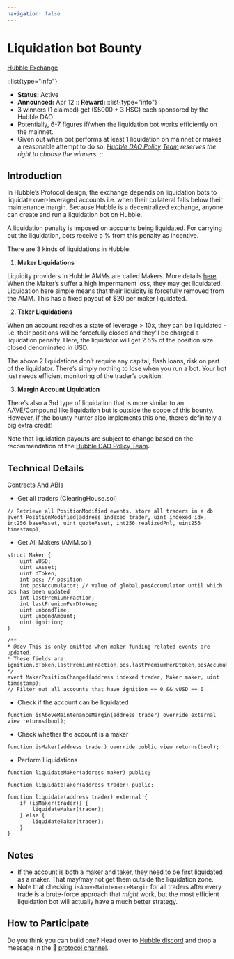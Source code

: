 ```yaml
---
navigation: false
---
```


# Liquidation bot Bounty

[Hubble Exchange](https://hubble.exchange/)

::list{type="info"}
- **Status:** Active
- **Announced:** Apr 12
::
**Reward:**
::list{type="info"}
- 3 winners (1 claimed) get ($5000 + 3 HSC) each sponsored by the Hubble DAO
- Potentially, 6-7 figures if/when the liquidation bot works efficiently on the mainnet.
- Given out when bot performs at least 1 liquidation on mainnet or makes a reasonable attempt to do so. *[Hubble DAO Policy](https://snapshot.org/#/hubbleexchange.eth/proposal/Qmf1KWyUD167p3BWEAJY8NGWAgdXrfreS77w9Q5QzsYbBL) [Team](https://www.notion.so/Liquidation-bot-Bounty-7c8caca87b50443d9d2d237ae0840d41) reserves the right to choose the winners.*
::

## Introduction

In Hubble’s Protocol design, the exchange depends on liquidation bots to liquidate over-leveraged accounts i.e. when their collateral falls below their maintenance margin. Because Hubble is a decentralized exchange, anyone can create and run a liquidation bot on Hubble.

A liquidation penalty is imposed on accounts being liquidated. For carrying out the liquidation, bots receive a % from this penalty as incentive.

There are 3 kinds of liquidations in Hubble:

1. **Maker Liquidations**

Liquidity providers in Hubble AMMs are called Makers. More details [here](https://medium.com/hubbleexchange/makers-in-hubble-vamm-c2dbae445ed9). When the Maker’s suffer a high impermanent loss, they may get liquidated. Liquidation here simple means that their liquidity is forcefully removed from the AMM. This has a fixed payout of $20 per maker liquidated.

2. **Taker Liquidations**

When an account reaches a state of leverage > 10x, they can be liquidated - i.e. their positions will be forcefully closed and they’ll be charged a liquidation penalty. Here, the liquidator will get 2.5% of the position size closed denominated in USD.

The above 2 liquidations don’t require any capital, flash loans, risk on part of the liquidator. There’s simply nothing to lose when you run a bot. Your bot just needs efficient monitoring of the trader’s position.

3. **Margin Account Liquidation**

There’s also a 3rd type of liquidation that is more similar to an AAVE/Compound like liquidation but is outside the scope of this bounty. However, if the bounty hunter also implements this one, there’s definitely a big extra credit!

Note that liquidation payouts are subject to change based on the recommendation of the [Hubble DAO Policy Team](https://snapshot.org/#/hubbleexchange.eth/proposal/Qmf1KWyUD167p3BWEAJY8NGWAgdXrfreS77w9Q5QzsYbBL)****.****

## Technical Details

[Contracts And ABIs](/docs/technical-docs/contracts-and-abis)

- Get all traders (ClearingHouse.sol)

```solidity
// Retrieve all PositionModified events, store all traders in a db
event PositionModified(address indexed trader, uint indexed idx, int256 baseAsset, uint quoteAsset, int256 realizedPnl, uint256 timestamp);
```

- Get All Makers (AMM.sol)

```solidity
struct Maker {
    uint vUSD;
    uint vAsset;
    uint dToken;
    int pos; // position
    int posAccumulator; // value of global.posAccumulator until which pos has been updated
    int lastPremiumFraction;
    int lastPremiumPerDtoken;
    uint unbondTime;
    uint unbondAmount;
    uint ignition;
}

/**
* @dev This is only emitted when maker funding related events are updated.
* These fields are: ignition,dToken,lastPremiumFraction,pos,lastPremiumPerDtoken,posAccumulator
*/
event MakerPositionChanged(address indexed trader, Maker maker, uint timestamp);
// Filter out all accounts that have ignition == 0 && vUSD == 0
```

- Check if the account can be liquidated

```solidity
function isAboveMaintenanceMargin(address trader) override external view returns(bool); 
```

- Check whether the account is a maker

```solidity
function isMaker(address trader) override public view returns(bool);
```

- Perform Liquidations

```solidity
function liquidateMaker(address maker) public;

function liquidateTaker(address trader) public;

function liquidate(address trader) external {
	if (isMaker(trader)) {
	    liquidateMaker(trader);
	} else {
	    liquidateTaker(trader);
	}
}
```

## Notes

- If the account is both a maker and taker, they need to be first liquidated as a maker. That may/may not get them outside the liquidation zone.
- Note that checking `isAboveMaintenanceMargin` for all traders after every trade is a brute-force approach that *might* work, but the most efficient liquidation bot will actually have a much better strategy.

## How to Participate

Do you think you can build one? Head over to [Hubble discord](https://discord.gg/DR7U2G4DRm) and drop a message in the 🥷 [protocol channel](https://discord.com/channels/878772061814804562/885037548362166302).
